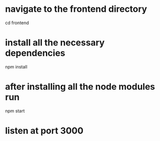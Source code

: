 # navigate to the frontend directory
cd frontend

# install all the necessary dependencies
npm install

# after installing all the node modules run 
npm start

# listen at port 3000